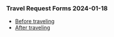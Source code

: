 ###  Travel Request Forms 2024-01-18

- [Before traveling](https://nam12.safelinks.protection.outlook.com/?url=https%3A%2F%2Fforms.office.com%2FPages%2FResponsePage.aspx%3Fid%3DmnetU-eTXEi6IKyCkNclK3LjWWvCI2xNnAFYSn3mumhUNzQ2MkFVRUQwV0hGQjJGS0cxRlVIOTFVSy4u&data=05%7C02%7Cluis.fernandez-de-la-vara%40c3.ai%7C0b184bcbbe9d4d6601c508dc0e0bd1aa%7C53ad779a93e7485cba20ac8290d7252b%7C1%7C0%7C638400691150493770%7CUnknown%7CTWFpbGZsb3d8eyJWIjoiMC4wLjAwMDAiLCJQIjoiV2luMzIiLCJBTiI6Ik1haWwiLCJXVCI6Mn0%3D%7C3000%7C%7C%7C&sdata=iQt1ovFadGHDSguk06lIexGRVdc%2FmWz3%2FrG9kUQbKwo%3D&reserved=0 "Original URL: https://forms.office.com/Pages/ResponsePage.aspx?id=mnetU-eTXEi6IKyCkNclK3LjWWvCI2xNnAFYSn3mumhUNzQ2MkFVRUQwV0hGQjJGS0cxRlVIOTFVSy4u. Click or tap if you trust this link.")
- [After traveling](https://nam12.safelinks.protection.outlook.com/?url=https%3A%2F%2Fforms.office.com%2FPages%2FResponsePage.aspx%3Fid%3DmnetU-eTXEi6IKyCkNclK3LjWWvCI2xNnAFYSn3mumhUNUEzNEI0TTNNUkE4SElFQzJQSUNYNDRHWS4u&data=05%7C02%7Cluis.fernandez-de-la-vara%40c3.ai%7C0b184bcbbe9d4d6601c508dc0e0bd1aa%7C53ad779a93e7485cba20ac8290d7252b%7C1%7C0%7C638400691150493770%7CUnknown%7CTWFpbGZsb3d8eyJWIjoiMC4wLjAwMDAiLCJQIjoiV2luMzIiLCJBTiI6Ik1haWwiLCJXVCI6Mn0%3D%7C3000%7C%7C%7C&sdata=SG68KdhPrRzdbKhTmijkW0bKkH0XKESvVbjvsrnGtwA%3D&reserved=0 "Original URL: https://forms.office.com/Pages/ResponsePage.aspx?id=mnetU-eTXEi6IKyCkNclK3LjWWvCI2xNnAFYSn3mumhUNUEzNEI0TTNNUkE4SElFQzJQSUNYNDRHWS4u. Click or tap if you trust this link.")

